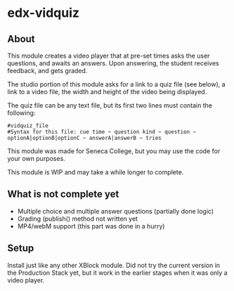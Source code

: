 edx-vidquiz
===========

About
-----

This module creates a video player that at pre-set times asks the user questions, and awaits an answers. Upon answering,
the student receives feedback, and gets graded.

The studio portion of this module asks for a link to a quiz file (see below), a link to a video file, the width and
height of the video being displayed.

The quiz file can be any text file, but its first two lines must contain the following:

    #vidquiz_file
    #Syntax for this file: cue time ~ question kind ~ question ~ optionA|optionB|optionC ~ answerA|answerB ~ tries

This module was made for Seneca College, but you may use the code for your own purposes.

This module is WIP and may take a while longer to complete.

What is not complete yet
------------------------

- Multiple choice and multiple answer questions (partially done logic)
- Grading (publish() method not written yet
- MP4/webM support (this part was done in a hurry)


Setup
-----

Install just like any other XBlock module. Did not try the current version in the Production Stack yet, but it work in
the earlier stages when it was only a video player.